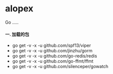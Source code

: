 # alopex
Go .....

#### 一. 加载的包
* go get -v -x -u github.com/spf13/viper
* go get -v -x -u github.com/jinzhu/gorm
* go get -v -x -u github.com/go-redis/redis
* go get -v -x -u github.com/go-ffmt/ffmt
* go get -v -x -u github.com/silenceper/gowatch
